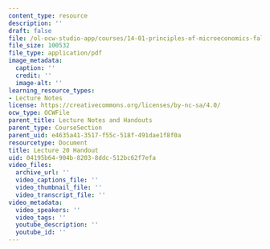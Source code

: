 ```yaml
---
content_type: resource
description: ''
draft: false
file: /ol-ocw-studio-app/courses/14-01-principles-of-microeconomics-fall-2018/04195b64904b82038ddc512bc62f7efa_MIT14_01F18_handout20.pdf
file_size: 100532
file_type: application/pdf
image_metadata:
  caption: ''
  credit: ''
  image-alt: ''
learning_resource_types:
- Lecture Notes
license: https://creativecommons.org/licenses/by-nc-sa/4.0/
ocw_type: OCWFile
parent_title: Lecture Notes and Handouts
parent_type: CourseSection
parent_uid: e4635a41-3517-f55c-518f-491dae1f8f0a
resourcetype: Document
title: Lecture 20 Handout
uid: 04195b64-904b-8203-8ddc-512bc62f7efa
video_files:
  archive_url: ''
  video_captions_file: ''
  video_thumbnail_file: ''
  video_transcript_file: ''
video_metadata:
  video_speakers: ''
  video_tags: ''
  youtube_description: ''
  youtube_id: ''
---
```

